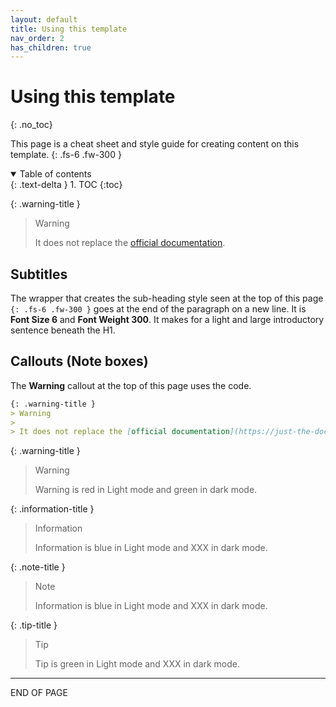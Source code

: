 ```yaml
---
layout: default
title: Using this template
nav_order: 2
has_children: true
---
```


# Using this template
{: .no_toc}

This page is a cheat sheet and style guide for creating content on this template.
{: .fs-6 .fw-300 }  

<details open markdown="block">
  <summary>
    Table of contents
  </summary>
  {: .text-delta }
1. TOC
{:toc}
</details>


{: .warning-title }
> Warning
>
> It does not replace the [official documentation](https://just-the-docs.github.io/just-the-docs/).    

## Subtitles
The wrapper that creates the sub-heading style seen at the top of this page `{: .fs-6 .fw-300 }` goes at the end of the paragraph on a new line. It is **Font Size 6** and **Font Weight 300**. It makes for a light and large introductory sentence beneath the H1.
 
 ## Callouts (Note boxes)

 The **Warning** callout at the top of this page uses the code.

  ```md
 {: .warning-title }
> Warning
>
> It does not replace the [official documentation](https://just-the-docs.github.io/just-the-docs/).  
```

{: .warning-title }
> Warning
>
> Warning is red in Light mode and green in dark mode.

{: .information-title }
> Information
>
> Information is blue in Light mode and XXX in dark mode. 

{: .note-title }
> Note
>
> Information is blue in Light mode and XXX in dark mode.

{: .tip-title }
> Tip
>
> Tip is green in Light mode and XXX in dark mode. 


---

END OF PAGE